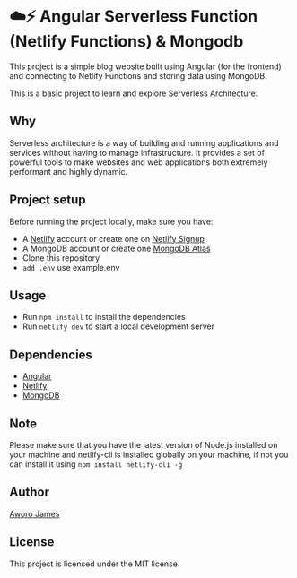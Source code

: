 # ☁️⚡ Angular Serverless Function (Netlify Functions) & Mongodb

This project is a simple blog website built using Angular (for the frontend) and connecting to Netlify Functions and storing data using MongoDB.

This is a basic project to learn and explore Serverless Architecture.

## Why

Serverless architecture is a way of building and running applications and services without having to manage infrastructure. It provides a set of powerful tools to make websites and web applications both extremely performant and highly dynamic.

## Project setup

Before running the project locally, make sure you have:

-   A [Netlify](https://www.netlify.com/) account or create one on [Netlify Signup](https://app.netlify.com/signup)
-   A MongoDB account or create one [MongoDB Atlas](https://www.mongodb.com/cloud/atlas/register)
-   Clone this repository
-   `add .env` use example.env

## Usage

-   Run `npm install` to install the dependencies
-   Run `netlify dev` to start a local development server

## Dependencies

-   [Angular](https://angular.io/)
-   [Netlify](https://www.netlify.com/)
-   [MongoDB](https://www.mongodb.com/cloud/atlas)

## Note

Please make sure that you have the latest version of Node.js installed on your machine and netlify-cli is installed globally on your machine, if not you can install it using
`npm install netlify-cli -g`

## Author

[Aworo James](https://github.com/jamesawo)

## License

This project is licensed under the MIT license.
